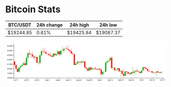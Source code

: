 # Bitcoin Stats

BTC/USDT|24h change|24h high|24h low|
|---|---|---|---|
|$19244.85|0.61%|$19425.84|$19087.37|

<img src="./chart.svg">
